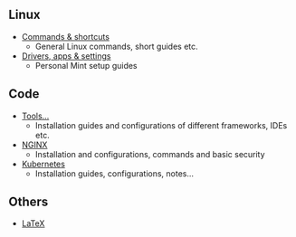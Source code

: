 ## Linux
 - [Commands & shortcuts](linux/LINUX.md)
   - General Linux commands, short guides etc.
 - [Drivers, apps & settings](linux/INSTALL.md)
   - Personal Mint setup guides

## Code
- [Tools...](code/TOOLS.md)
  - Installation guides and configurations of different frameworks, IDEs etc.
- [NGINX](code/NGINX.md)
  - Installation and configurations, commands and basic security
- [Kubernetes](code/KUBERNETES.md)
  - Installation guides, configurations, notes...

## Others
 - [LaTeX](others/LATEX.md)